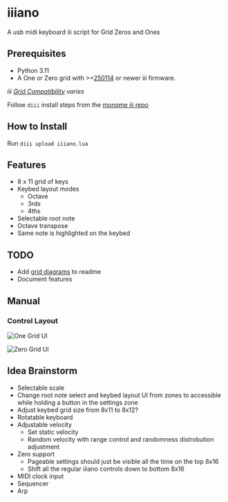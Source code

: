 # iiiano

A usb midi keyboard iii script for Grid Zeros and Ones

## Prerequisites

* Python 3.11
* A One or Zero grid with >=[250114](https://github.com/monome/iii/releases/tag/250114) or newer iii firmware.
  
*iii [Grid Compatibility](https://github.com/monome/iii?tab=readme-ov-file#compatibility) varies*

Follow `diii` install steps from the [monome iii repo](https://github.com/monome/iii?tab=readme-ov-file#diii)

## How to Install

Run `diii upload iiiano.lua`

## Features

- 8 x 11 grid of keys
- Keybed layout modes
  - Octave
  - 3rds
  - 4ths
- Selectable root note
- Octave transpose
- Same note is highlighted on the keybed

## TODO

- Add [grid diagrams](https://tyleretters.github.io/GridStation/) to readme
- Document features

## Manual

### Control Layout

![One Grid UI]()

![Zero Grid UI]()

## Idea Brainstorm

- Selectable scale
- Change root note select and keybed layout UI from zones to accessible while holding a button in the settings zone
- Adjust keybed grid size from 8x11 to 8x12?
- Rotatable keyboard
- Adjustable velocity
  - Set static velocity
  - Random velocity with range control and randomness distrobution adjustment
- Zero support
  - Pageable settings should just be visible all the time on the top 8x16
  - Shift all the regular iiiano controls down to bottom 8x16
- MIDI clock input
- Sequencer
- Arp
